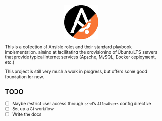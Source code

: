 <p align="center">
  <picture>
    <img src=".github/img/ansible-ubuntu.png" alt="Ansible / Ubuntu"/>
  </picture>
</p>

This is a collection of Ansible roles and their standard playbook
implementation, aiming at facilitating the provisioning of Ubuntu LTS servers
that provide typical Internet services (Apache, MySQL, Docker deployment, etc.)

This project is still very much a work in progress, but offers some good
foundation for now.

## TODO

- [ ] Maybe restrict user access through `sshd`’s `AllowUsers` config directive
- [ ] Set up a CI workflow
- [ ] Write the docs
